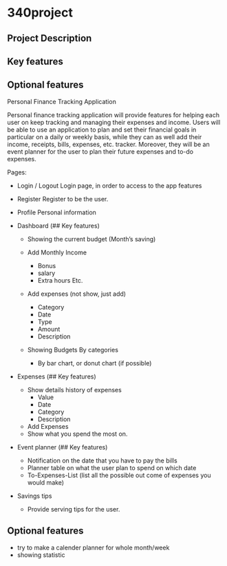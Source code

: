 # 340project

## Project Description

## Key features

## Optional features

Personal Finance Tracking Application

Personal finance tracking application will provide features for helping each user on keep tracking and managing their expenses and income. Users will be able to use an application to plan and set their financial goals in particular on a daily or weekly basis, while they can as well add their income, receipts, bills, expenses, etc. tracker. Moreover, they will be an event planner for the user to plan their future expenses and to-do expenses.

Pages:

- Login / Logout
  Login page, in order to access to the app features

- Register
  Register to be the user.

- Profile
  Personal information

- Dashboard (## Key features)

  - Showing the current budget (Month’s saving)
  - Add Monthly Income
    - Bonus
    - salary
    - Extra hours
      Etc.
  - Add expenses (not show, just add)

    - Category
    - Date
    - Type
    - Amount
    - Description

  - Showing Budgets By categories
    - By bar chart, or donut chart (if possible)

- Expenses (## Key features)

  - Show details history of expenses
    - Value
    - Date
    - Category
    - Description
  - Add Expenses
  - Show what you spend the most on.

- Event planner (## Key features)

  - Notification on the date that you have to pay the bills
  - Planner table on what the user plan to spend on which date
  - To-Expenses-List (list all the possible out come of expenses you would make)

- Savings tips
  - Provide serving tips for the user.

## Optional features

- try to make a calender planner for whole month/week
- showing statistic
